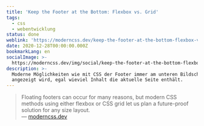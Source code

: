 ```yaml
---
title: 'Keep the Footer at the Bottom: Flexbox vs. Grid'
tags:
  - css
  - webentwicklung
status: done
weblink: 'https://moderncss.dev/keep-the-footer-at-the-bottom-flexbox-vs-grid/'
date: 2020-12-28T00:00:00.000Z
bookmarkLang: en
socialImage: >-
  https://moderncss.dev/img/social/keep-the-footer-at-the-bottom-flexbox-vs-grid.png
description: >-
  Moderne Möglichkeiten wie mit CSS der Footer immer am unteren Bildschirmrand
  angezeigt wird, egal wieviel Inhalt die aktuelle Seite enthält.
---
```

<blockquote>Floating footers can occur for many reasons, but modern CSS methods using either flexbox or CSS grid let us plan a future-proof solution for any size layout.<footer>— <a href="https://moderncss.dev/keep-the-footer-at-the-bottom-flexbox-vs-grid/">moderncss.dev</a></footer></blockquote>

